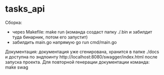 # tasks_api

Сборка:
  - через Makefile:
    make run
    (команда создаст папку ./.bin и забилдит туда бинарник, потом его запустит)
  - забилдить main.go напрямую
    go run cmd/main.go

Документация: 
  документация уже сгенирована, хранится в папке ./docs и доступна по эндпоинту http://localhost:8080/swagger/index.html после запуска проекта.
  Для повторной генерации документации команда: make swag

